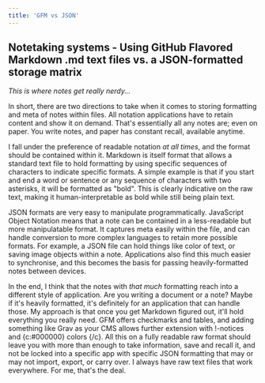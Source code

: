 ```yaml
---
title: 'GFM vs JSON'
---
```


## Notetaking systems - Using GitHub Flavored Markdown .md text files vs. a JSON-formatted storage matrix

_This is where notes get really nerdy..._

In short, there are two directions to take when it comes to storing formatting and meta of notes within files. All notation applications have to retain content and show it on demand. That's essentially all any notes are; even on paper. You write notes, and paper has constant recall, available anytime.

I fall under the preference of readable notation _at all times_, and the format should be contained within it. Markdown is itself format that allows a standard text file to hold formatting by using specific sequences of characters to indicate specific formats. A simple example is that if you start and end a word or sentence or any sequence of characters with two asterisks, it will be formatted as "bold". This is clearly indicative on the raw text, making it human-interpretable as bold while still being plain text.

JSON formats are very easy to manipulate programmatically. JavaScript Object Notation means that a note can be contained in a less-readable but more manipulatable format. It captures meta easily within the file, and can handle conversion to more complex languages to retain more possible formats. For example, a JSON file can hold things like color of text, or saving image objects within a note. Applications also find this much easier to synchronise, and this becomes the basis for passing heavily-formatted notes between devices.

In the end, I think that the notes with _that much_ formatting reach into a different style of application. Are you writing a document or a note? Maybe if it's heavily formatted, it's definitely for an application that can handle those. My approach is that once you get Markdown figured out, it'll hold everything you really need. GFM offers checkmarks and tables, and adding something like Grav as your CMS allows further extension with !-notices and {c:#000000} colors {/c}. All this on a fully readable raw format should leave you with more than enough to take information, save and recall it, and not be locked into a specific app with specific JSON formatting that may or may not import, export, or carry over. I always have raw text files that work everywhere. For me, that's the deal.
